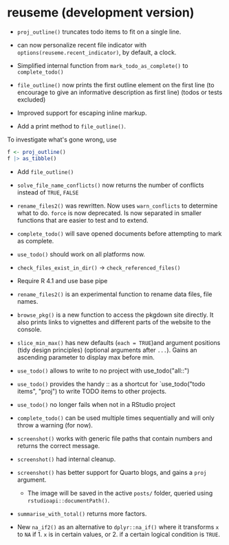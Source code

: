# reuseme (development version)

* `proj_outline()` truncates todo items to fit on a single line.

* can now personalize recent file indicator with `options(reuseme.recent_indicator)`, by default, a clock.

* Simplified internal function from `mark_todo_as_complete()` to `complete_todo()`

* `file_outline()` now prints the first outline element on the first line (to encourage to give an informative description as first line) (todos or tests excluded)

* Improved support for escaping inline markup.

* Add a print method to `file_outline()`.

To investigate what's gone wrong, use 

```r
f <- proj_outline()
f |> as_tibble()
```

* Add `file_outline()`

* `solve_file_name_conflicts()` now returns the number of conflicts instead of `TRUE`, `FALSE`

* `rename_files2()` was rewritten. Now uses `warn_conflicts` to determine what to do. `force` is now deprecated. Is now separated in smaller functions that are easier to test and to extend.

* `complete_todo()` will save opened documents before attempting to mark as complete.

* `use_todo()` should work on all platforms now.

* `check_files_exist_in_dir()` -> `check_referenced_files()`

* Require R 4.1 and use base pipe

* `rename_files2()` is an experimental function to rename data files, file names.

* `browse_pkg()` is a new function to access the pkgdown site directly. It also prints
  links to vignettes and different parts of the website to the console.

* `slice_min_max()` has new defaults (`each = TRUE`)and argument positions (tidy design principles) (optional arguments after `...`). Gains an ascending parameter to display max before min.

* `use_todo()` allows to write to no project with use_todo("all::")

* `use_todo()` provides the handy <proj>::<todo items> as a shortcut for `use_todo("todo items", "proj") to write TODO items to other projects.

* `use_todo()` no longer fails when not in a RStudio project

* `complete_todo()` can be used multiple times sequentially and will only throw a warning (for now).

* `screenshot()` works with generic file paths that contain numbers and returns the correct message.

* `screenshot()` had internal cleanup.

* `screenshot()` has better support for Quarto blogs, and gains a `proj` argument.

  - The image will be saved in the active `posts/` folder, queried using `rstudioapi::documentPath()`.

* `summarise_with_total()` returns more factors.

* New `na_if2()` as an alternative to `dplyr::na_if()` where it transforms `x` to `NA` if 1. `x` is in certain values, or 2. if a certain logical condition is `TRUE`.
